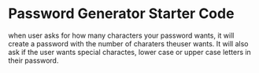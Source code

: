 # Password Generator Starter Code
when user asks for how many characters your password wants, it will create a password with the number of charaters theuser wants.
It will also ask if the user wants special charactes, lower case or upper case letters in their password.
